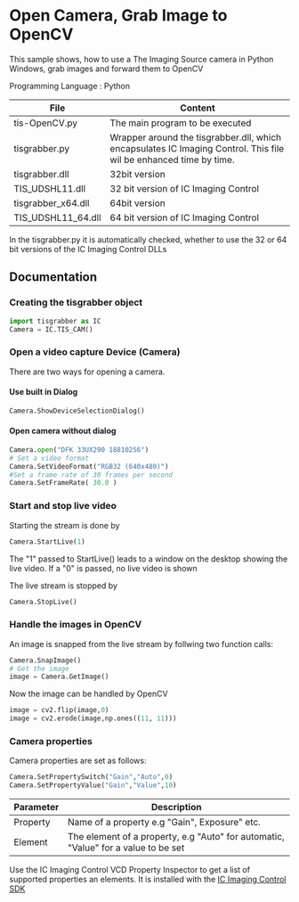 # Open Camera, Grab Image to OpenCV
This sample shows, how to use a The Imaging Source camera in Python Windows, grab images and forward them to OpenCV

Programming Language : Python

| File | Content |
| --- | --- |
| tis-OpenCV.py | The main program to be executed |
| tisgrabber.py | Wrapper around the tisgrabber.dll, which encapsulates IC Imaging Control. This file wil be enhanced time by time. |
| tisgrabber.dll | 32bit version  |
| TIS_UDSHL11.dll | 32 bit version of IC Imaging Control |
| tisgrabber_x64.dll | 64bit version  |
| TIS_UDSHL11_64.dll | 64 bit version of IC Imaging Control |

In the tisgrabber.py it is automatically checked, whether to use the 32 or 64 bit versions of the IC Imaging Control DLLs

## Documentation
### Creating the tisgrabber object
``` Python
import tisgrabber as IC
Camera = IC.TIS_CAM()
```

### Open a video capture Device (Camera)
There are two ways for opening a camera.
#### Use built in Dialog
``` Python
Camera.ShowDeviceSelectionDialog()
```
#### Open camera without dialog
``` Python
Camera.open("DFK 33UX290 18810256")
# Set a video format
Camera.SetVideoFormat("RGB32 (640x480)")
#Set a frame rate of 30 frames per second
Camera.SetFrameRate( 30.0 )
```

### Start and stop live video
Starting the stream is done by
``` Python
Camera.StartLive(1)    
```
The "1" passed to StartLive() leads to a window on the desktop showing the live video. If a "0" is passed, no live video is shown

The live stream is stopped by
``` Python
Camera.StopLive()    
```

### Handle the images in OpenCV
An image is snapped from the live stream by follwing two function calls:
``` Python
Camera.SnapImage()
# Get the image
image = Camera.GetImage()
```
Now the image can be handled by OpenCV
``` Python
image = cv2.flip(image,0)
image = cv2.erode(image,np.ones((11, 11)))
```

### Camera properties
Camera properties are set as follows:
``` Python
Camera.SetPropertySwitch("Gain","Auto",0)
Camera.SetPropertyValue("Gain","Value",10)
```
| Parameter | Description|
| --- | --- |
| Property | Name of a property e.g "Gain", Exposure" etc. |
| Element | The element of a property, e.g "Auto" for automatic, "Value" for a value to be set |

Use the IC Imaging Control VCD Property Inspector to get a list of supported properties an elements. It is installed with the [IC Imaging Control SDK](https://www.theimagingsource.com/support/downloads-for-windows/software-development-kits-sdks/icimagingcontrol/)








